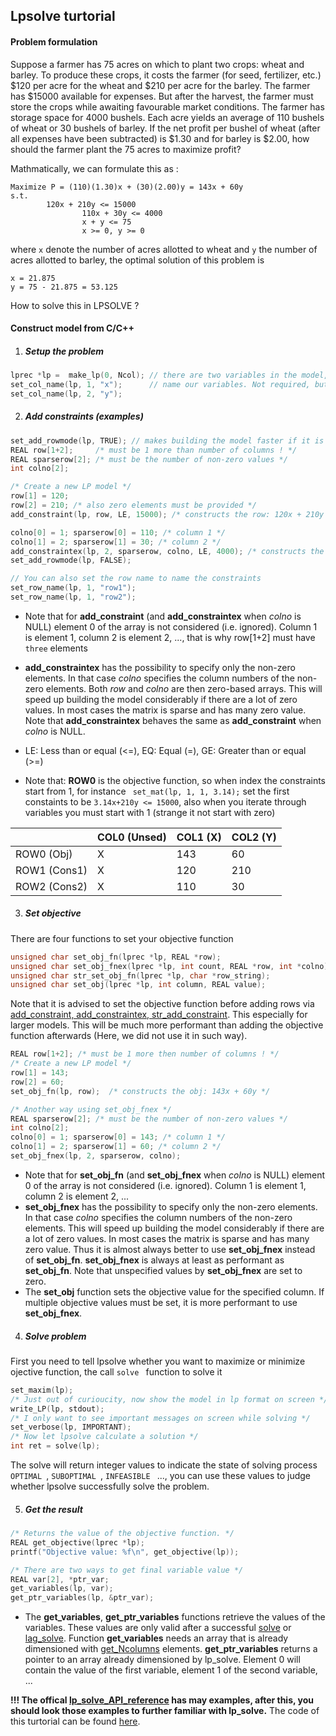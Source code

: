 ## Lpsolve turtorial

#### Problem formulation

Suppose a farmer has 75 acres on which to plant two crops: wheat and barley. To produce these crops, it costs the farmer (for seed, fertilizer, etc.) $120 per acre for the wheat and $210 per acre for the barley. The farmer has $15000 available for expenses. But after the harvest, the farmer must store the crops while awaiting favourable market conditions. The farmer has storage space for 4000 bushels. Each acre yields an average of 110 bushels of wheat or 30 bushels of barley. If the net profit per bushel of wheat (after all expenses have been subtracted) is $1.30 and for barley is $2.00, how should the farmer plant the 75 acres to maximize profit?

Mathmatically, we can formulate this as :

```
Maximize P = (110)(1.30)x + (30)(2.00)y = 143x + 60y
s.t.            
		120x + 210y <= 15000
                110x + 30y <= 4000
                x + y <= 75
                x >= 0, y >= 0
```

where  `x` denote the number of acres allotted to wheat and `y` the number of acres allotted to barley, the optimal solution of this problem is 

```
x = 21.875
y = 75 - 21.875 = 53.125
```

How to solve this in LPSOLVE ?

#### Construct model from C/C++

1. #####  Setup the problem

```c++
lprec *lp =  make_lp(0, Ncol); // there are two variables in the model, Ncol = 2
set_col_name(lp, 1, "x");	   // name our variables. Not required, but can be useful 
set_col_name(lp, 2, "y");
```

2. ##### Add constraints (examples)

```c++
set_add_rowmode(lp, TRUE); // makes building the model faster if it is done rows by row
REAL row[1+2];     /* must be 1 more than number of columns ! */
REAL sparserow[2]; /* must be the number of non-zero values */
int colno[2];

/* Create a new LP model */
row[1] = 120;
row[2] = 210; /* also zero elements must be provided */
add_constraint(lp, row, LE, 15000); /* constructs the row: 120x + 210y <= 15000 */

colno[0] = 1; sparserow[0] = 110; /* column 1 */
colno[1] = 2; sparserow[1] = 30; /* column 2 */
add_constraintex(lp, 2, sparserow, colno, LE, 4000); /* constructs the row: 110x + 30y <= 4000 */
set_add_rowmode(lp, FALSE);

// You can also set the row name to name the constraints
set_row_name(lp, 1, "row1");
set_row_name(lp, 1, "row2");
```

* Note that for **add_constraint** (and **add_constraintex** when *colno* is NULL) element 0 of the array is not considered (i.e. ignored). Column 1 is element 1, column 2 is element 2, ..., that is why row[1+2] must have `three` elements

* **add_constraintex** has the possibility to specify only the non-zero elements. In that case *colno* specifies the column numbers of the non-zero elements. Both *row* and *colno* are then zero-based arrays. This will speed up building the model considerably if there are a lot of zero values. In most cases the matrix is sparse and has many zero value. Note that **add_constraintex** behaves the same as **add_constraint** when *colno* is NULL.

* LE:  Less than or equal (<=), EQ:  Equal (=), GE:  Greater than or equal (>=)

* Note that: **ROW0** is the objective function, so when index the constraints start from 1, for instance ` set_mat(lp, 1, 1, 3.14);` set the first constaints to be `3.14x+210y <= 15000`, also when you iterate through variables you must start with 1 (strange it not start with zero)

|              | COL0 (Unsed) | COL1 (X) | COL2 (Y) |
| ------------ | ------------ | -------- | -------- |
| ROW0 (Obj)   | X            | 143      | 60       |
| ROW1 (Cons1) | X            | 120      | 210      |
| ROW2 (Cons2) | X            | 110      | 30       |

3. ##### Set objective

There are four functions to set your objective function

```c++
unsigned char set_obj_fn(lprec *lp, REAL *row);
unsigned char set_obj_fnex(lprec *lp, int count, REAL *row, int *colno);
unsigned char str_set_obj_fn(lprec *lp, char *row_string);
unsigned char set_obj(lprec *lp, int column, REAL value);
```

Note that it is advised to set the objective function before adding rows via [add_constraint, add_constraintex, str_add_constraint](http://lpsolve.sourceforge.net/5.5/add_constraint.htm). This especially for larger models. This will be much more performant than adding the objective function afterwards (Here, we did not use it in such way).

```c++
REAL row[1+2]; /* must be 1 more then number of columns ! */
/* Create a new LP model */
row[1] = 143;
row[2] = 60;
set_obj_fn(lp, row);  /* constructs the obj: 143x + 60y */

/* Another way using set_obj_fnex */
REAL sparserow[2]; /* must be the number of non-zero values */
int colno[2];
colno[0] = 1; sparserow[0] = 143; /* column 1 */
colno[1] = 2; sparserow[1] = 60; /* column 2 */
set_obj_fnex(lp, 2, sparserow, colno);
```

* Note that for **set_obj_fn** (and **set_obj_fnex** when *colno* is NULL) element 0 of the array is not considered (i.e. ignored). Column 1 is element 1, column 2 is element 2, ...
* **set_obj_fnex** has the possibility to specify only the non-zero elements. In that case *colno* specifies the column numbers of the non-zero elements. This will speed up building the model considerably if there are a lot of zero values. In most cases the matrix is sparse and has many zero value. Thus it is almost always better to use **set_obj_fnex** instead of **set_obj_fn**. **set_obj_fnex** is always at least as performant as **set_obj_fn**. Note that unspecified values by **set_obj_fnex** are set to zero.
* The **set_obj** function sets the objective value for the specified column. If multiple objective values must be set, it is more performant to use **set_obj_fnex**.

4. ##### Solve problem

First you need to tell lpsolve whether you want to maximize or minimize ojective function, the call `solve ` function to solve it

```c++
set_maxim(lp);
/* Just out of curioucity, now show the model in lp format on screen */
write_LP(lp, stdout); 
/* I only want to see important messages on screen while solving */
set_verbose(lp, IMPORTANT); 
/* Now let lpsolve calculate a solution */
int ret = solve(lp);
```

The solve will return integer values to indicate the state of solving process `OPTIMAL `, `SUBOPTIMAL `, `INFEASIBLE ` ..., you can use these values to judge whether lpsolve successfully solve the problem.

5. ##### Get the result

```c++
/* Returns the value of the objective function. */
REAL get_objective(lprec *lp);
printf("Objective value: %f\n", get_objective(lp));

/* There are two ways to get final variable value */
REAL var[2], *ptr_var;
get_variables(lp, var);
get_ptr_variables(lp, &ptr_var);
```

* The **get_variables**, **get_ptr_variables** functions retrieve the values of the variables. These values are only valid after a successful [solve](http://lpsolve.sourceforge.net/5.5/solve.htm) or [lag_solve](http://lpsolve.sourceforge.net/5.5/lag_solve.htm). Function **get_variables** needs an array that is already dimensioned with [get_Ncolumns](http://lpsolve.sourceforge.net/5.5/get_Ncolumns.htm) elements. **get_ptr_variables** returns a pointer to an array already dimensioned by lp_solve. Element 0 will contain the value of the first variable, element 1 of the second variable, ...



**!!! The offical [lp_solve_API_reference](http://lpsolve.sourceforge.net/5.5/) has may examples, after this, you should look those examples to further familiar with lp_solve.**  The code of this turtorial can be found [here](http://lpsolve.sourceforge.net/5.5/).
